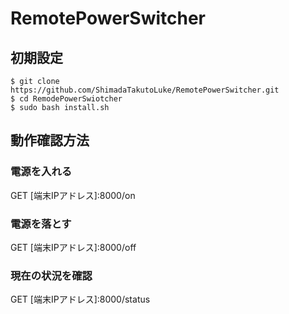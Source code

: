 # RemotePowerSwitcher

## 初期設定
```
$ git clone https://github.com/ShimadaTakutoLuke/RemotePowerSwitcher.git
$ cd RemodePowerSwiotcher
$ sudo bash install.sh
```

## 動作確認方法

### 電源を入れる
GET [端末IPアドレス]:8000/on
### 電源を落とす
GET [端末IPアドレス]:8000/off
### 現在の状況を確認
GET [端末IPアドレス]:8000/status
